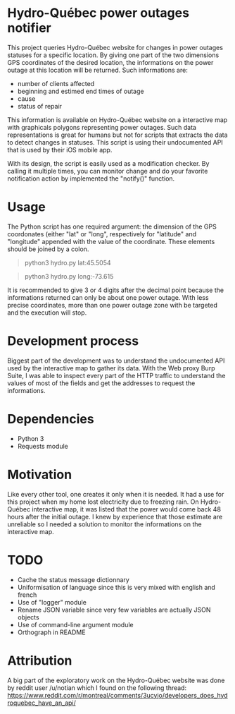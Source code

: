 Hydro-Québec power outages notifier
===========
This project queries Hydro-Québec website for changes in power outages statuses for a specific location. By giving one part of the two dimensions GPS coordinates of the desired location, the informations on the power outage at this location will be returned. Such informations are: 
- number of clients affected
- beginning and estimed end times of outage
- cause
- status of repair

This information is available on Hydro-Québec website on a interactive map with graphicals polygons representing power outages. Such data representations is great for humans but not for scripts that extracts the data to detect changes in statuses. This script is using their undocumented API that is used by their iOS mobile app.

With its design, the script is easily used as a modification checker. By calling it multiple times, you can monitor change and do your favorite notification action by implemented the "notify()" function.

Usage
=========
The Python script has one required argument: the dimension of the GPS coordonates (either "lat" or "long", respectively for "latitude" and "longitude" appended with the value of the coordinate. These elements should be joined by a colon.

> python3 hydro.py lat:45.5054

> python3 hydro.py long:-73.615




It is recommended to give 3 or 4 digits after the decimal point because the informations returned can only be about one power outage. With less precise coordinates, more than one power outage zone with be targeted and the execution will stop.


Development process
===========
Biggest part of the development was to understand the undocumented API used by the interactive map to gather its data. With the Web proxy Burp Suite, I was able to inspect every part of the HTTP traffic to understand the values of most of the fields and get the addresses to request the informations.


Dependencies
=====
- Python 3
- Requests module

Motivation
==========
Like every other tool, one creates it only when it is needed. It had a use for this project when my home lost electricity due to freezing rain. On Hydro-Québec interactive map, it was listed that the power would come back 48 hours after the initial outage. I knew by experience that those estimate are unreliable so I needed a solution to monitor the informations on the interactive map.

TODO
=========
- Cache the status message dictionnary
- Uniformisation of language since this is very mixed with english and french
- Use of "logger" module
- Rename JSON variable since very few variables are actually JSON objects 
- Use of command-line argument module
- Orthograph in README

Attribution
=======
A big part of the exploratory work on the Hydro-Québec website was done by reddit user /u/notian which I found on the following thread: <https://www.reddit.com/r/montreal/comments/3ucyjo/developers_does_hydroquebec_have_an_api/>
